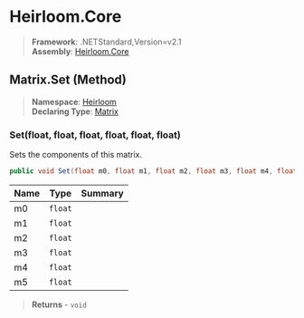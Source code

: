 # Heirloom.Core

> **Framework**: .NETStandard,Version=v2.1  
> **Assembly**: [Heirloom.Core][0]

## Matrix.Set (Method)

> **Namespace**: [Heirloom][0]  
> **Declaring Type**: [Matrix][1]

### Set(float, float, float, float, float, float)

Sets the components of this matrix.

```cs
public void Set(float m0, float m1, float m2, float m3, float m4, float m5)
```

| Name | Type    | Summary |
|------|---------|---------|
| m0   | `float` |         |
| m1   | `float` |         |
| m2   | `float` |         |
| m3   | `float` |         |
| m4   | `float` |         |
| m5   | `float` |         |

> **Returns** - `void`

[0]: ../../../Heirloom.Core.md
[1]: ../Matrix.md

